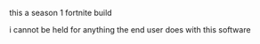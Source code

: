 this a season 1 fortnite build 

i cannot be held for anything the end user does with this software
